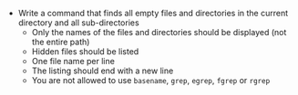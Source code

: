 - Write a command that finds all empty files and directories in the current directory and all sub-directories
	- Only the names of the files and directories should be displayed (not the entire path)
	- Hidden files should be listed
	- One file name per line
	- The listing should end with a new line
	- You are not allowed to use ```basename```, ```grep```, ```egrep```, ```fgrep``` or ```rgrep```
